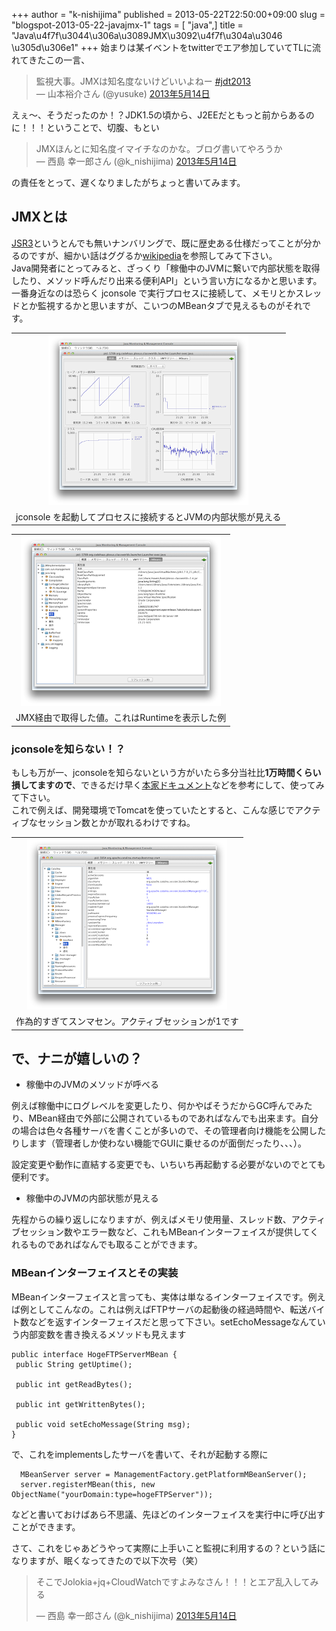 +++
author = "k-nishijima"
published = 2013-05-22T22:50:00+09:00
slug = "blogspot-2013-05-22-javajmx-1"
tags = [ "java",]
title = "Java\u4f7f\u3044\u306a\u3089JMX\u3092\u4f7f\u304a\u3046 \u305d\u306e1"
+++
始まりは某イベントをtwitterでエア参加していてTLに流れてきたこの一言、  

> 監視大事。JMXは知名度ないけどいいよねー
> [\#jdt2013](https://twitter.com/search/%23jdt2013)  
> — 山本裕介さん (@yusuke)
> [2013年5月14日](https://twitter.com/yusuke/status/334240156246736896)

  
えぇ〜、そうだったのか！？JDK1.5の頃から、J2EEだともっと前からあるのに！！！ということで、切腹、もとい  

> JMXほんとに知名度イマイチなのかな。ブログ書いてやろうか  
> — 西島 幸一郎さん (@k\_nishijima)
> [2013年5月14日](https://twitter.com/k_nishijima/status/334240960647147520)

  
の責任をとって、遅くなりましたがちょっと書いてみます。  
<span id="more"></span>

JMXとは
-------

[JSR3](http://www.jcp.org/en/jsr/detail?id=3)というとんでも無いナンバリングで、既に歴史ある仕様だってことが分かるのですが、細かい話はググるか[wikipedia](http://ja.wikipedia.org/wiki/Java_Management_Extensions)を参照してみて下さい。  
Java開発者にとってみると、ざっくり「稼働中のJVMに繋いで内部状態を取得したり、メソッド呼んだり出来る便利API」という言い方になるかと思います。  
一番身近なのは恐らく jconsole
で実行プロセスに接続して、メモリとかスレッドとか監視するかと思いますが、こいつのMBeanタブで見えるものがそれです。  

<table>
<tbody>
<tr class="odd">
<td style="text-align: center;"><a href="/images/blogspot/blogspot-2013-05-22-javajmx-1-2013-05-22+21.37.38.png"><img src="/images/blogspot/thumbnails/blogspot-2013-05-22-javajmx-1-2013-05-22+21.37.38.png" /></a></td>
</tr>
<tr class="even">
<td style="text-align: center;">jconsole を起動してプロセスに接続するとJVMの内部状態が見える</td>
</tr>
</tbody>
</table>

<table>
<tbody>
<tr class="odd">
<td style="text-align: center;"><a href="/images/blogspot/blogspot-2013-05-22-javajmx-1-2013-05-22+21.38.23.png"><img src="/images/blogspot/thumbnails/blogspot-2013-05-22-javajmx-1-2013-05-22+21.38.23.png" /></a></td>
</tr>
<tr class="even">
<td style="text-align: center;">JMX経由で取得した値。これはRuntimeを表示した例</td>
</tr>
</tbody>
</table>

### jconsoleを知らない！？

もしも万が一、jconsoleを知らないという方がいたら多分当社比**1万時間くらい損してますので**、できるだけ早く[本家ドキュメント](http://docs.oracle.com/javase/jp/6/technotes/guides/management/jconsole.html)などを参考にして、使ってみて下さい。  
これで例えば、開発環境でTomcatを使っていたとすると、こんな感じでアクティブなセッション数とかが取れるわけですね。  

<table>
<tbody>
<tr class="odd">
<td style="text-align: center;"><a href="/images/blogspot/blogspot-2013-05-22-javajmx-1-2013-05-22+21.45.17.png"><img src="/images/blogspot/thumbnails/blogspot-2013-05-22-javajmx-1-2013-05-22+21.45.17.png" /></a></td>
</tr>
<tr class="even">
<td style="text-align: center;">作為的すぎてスンマセン。アクティブセッションが1です</td>
</tr>
</tbody>
</table>

で、ナニが嬉しいの？
--------------------

-   稼働中のJVMのメソッドが呼べる

例えば稼働中にログレベルを変更したり、何かやばそうだからGC呼んでみたり、MBean経由で外部に公開されているものであればなんでも出来ます。自分の場合は色々各種サーバを書くことが多いので、その管理者向け機能を公開したりします（管理者しか使わない機能でGUIに乗せるのが面倒だったり、、、）。

設定変更や動作に直結する変更でも、いちいち再起動する必要がないのでとても便利です。

-   稼働中のJVMの内部状態が見える

先程からの繰り返しになりますが、例えばメモリ使用量、スレッド数、アクティブセッション数やエラー数など、これもMBeanインターフェイスが提供してくれるものであればなんでも取ることができます。

### MBeanインターフェイスとその実装

MBeanインターフェイスと言っても、実体は単なるインターフェイスです。例えば例としてこんなの。これは例えばFTPサーバの起動後の経過時間や、転送バイト数などを返すインターフェイスだと思って下さい。setEchoMessageなんていう内部変数を書き換えるメソッドも見えます  

    public interface HogeFTPServerMBean {
     public String getUptime();

     public int getReadBytes();

     public int getWrittenBytes();

     public void setEchoMessage(String msg);
    }

で、これをimplementsしたサーバを書いて、それが起動する際に  

      MBeanServer server = ManagementFactory.getPlatformMBeanServer();
      server.registerMBean(this, new ObjectName("yourDomain:type=hogeFTPServer"));

などと書いておけばあら不思議、先ほどのインターフェイスを実行中に呼び出すことができます。  
  
さて、これをじゃあどうやって実際に上手いこと監視に利用するの？という話になりますが、眠くなってきたので以下次号（笑）  
  

> そこでJolokia+jq+CloudWatchですよみなさん！！！とエア乱入してみる
>
> — 西島 幸一郎さん (@k\_nishijima)
> [2013年5月14日](https://twitter.com/k_nishijima/status/334240635215306753)
